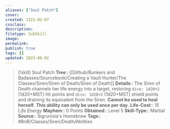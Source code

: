 ```yaml
---
aliases: ["Soul Patch"]
cover: 
created: 2321-02-07
cssclass: 
description: 
filetype: SubSkill
image: 
permalink: 
publish: true
tags: []
updated: 2023-06-02
---
```


> [!skill] Soul Patch
> **Tree**:: [[Github/Bunkers and Badasses/Sourcebook/Creating a Vault Hunter/The Classes/Siren/Siren of Death/Siren of Death]]
> **Details**:: The Siren of Death channels her life energy into a target, restoring `dice: 1d20+2` (1d20+MST) hit points and `dice: 1d20+2` (1d20+MST) shield points and draining its equivalent from the Siren. **Cannot be used to heal herself.** **This ability can only be used once per day.**
> **Life-Cost**:: *15 Life Energy*
> **Mayhem**:: 0 Points
> **Obtained**:: Level 5
> **Skill-Type**:: Martial
> **Source**:: Sigrunixia's Homebrew
> **Tags**:: #BnB/Classes/Siren/Death/Abilities
